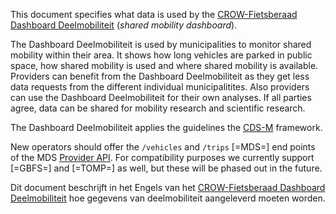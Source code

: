 This document specifies what data is used by the [CROW-Fietsberaad Dashboard Deelmobiliteit][db] (_shared mobility dashboard_).

The Dashboard Deelmobiliteit is used by municipalities to monitor shared mobility within their area. It shows how long vehicles are parked in public space, how shared mobility is used and where shared mobility is available. Providers can benefit from the Dashboard Deelmobiliteit as they get less data requests from the different individual municipalitites. Also providers can use the Dashboard Deelmobiliteit for their own analyses. If all parties agree, data can be shared for mobility research and scientific research.

The Dashboard Deelmobiliteit applies the guidelines the [CDS-M][cdsm] framework.

New operators should offer the `/vehicles` and `/trips` [=MDS=] end points of the MDS [Provider API][mds-provider-api]. For compatibility purposes we currently support [=GBFS=] and [=TOMP=] as well, but these will be phased out in the future.

<div lang='nl'>

Dit document beschrijft in het Engels van het [CROW-Fietsberaad Dashboard Deelmobiliteit][db] hoe gegevens van deelmobiliteit aangeleverd moeten worden.

</div>

[db]: https://dashboarddeelmobiliteit.nl/
[cdsm]: https://www.amsterdam.nl/innovatie/mobiliteit/city-data-standard-mobility/
[mds-provider-api]: https://github.com/openmobilityfoundation/mobility-data-specification/blob/main/provider/README.md#mobility-data-specification-provider